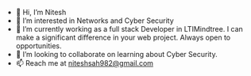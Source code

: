 - 👋 Hi, I’m Nitesh
- 👀 I’m interested in Networks and Cyber Security
- 🌱 I’m currently working as a full stack Developer in LTIMindtree. 
     I can make a significant difference in your web project. Always open to opportunities. 
- 💞️ I’m looking to collaborate on learning about Cyber Security.
- 📫 Reach me at niteshsah982@gmail.com
<!---
nitesh982/nitesh982 is a ✨ special ✨ repository because its `README.md` (this file) appears on your GitHub profile.
You can click the Preview link to take a look at your changes.
--->
